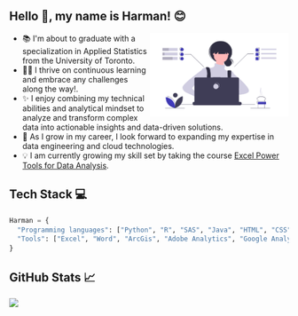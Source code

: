 ## Hello :wave:, my name is Harman! :blush:

<img align="right" alt="Women Coding" width="250" height="150" src="coding.png"> 

- 📚 I'm about to graduate with a specialization in Applied Statistics from the University of Toronto.
- :woman_student: I thrive on continuous learning and embrace any challenges along the way!.
- ✨ I enjoy combining my technical abilities and analytical mindset to analyze and transform complex data into actionable insights and data-driven solutions.
- 📆 As I grow in my career, I look forward to expanding my expertise in data engineering and cloud technologies.
- 💡 I am currently growing my skill set by taking the course <a href="https://www.coursera.org/programs/coursera-for-university-of-toronto-ql0lg/learn/excel-power-tools">Excel Power Tools for Data Analysis</a>.

## Tech Stack 💻

```python
Harman = {
  "Programming languages": ["Python", "R", "SAS", "Java", "HTML", "CSS"],
  "Tools": ["Excel", "Word", "ArcGis", "Adobe Analytics", "Google Analytics", "Git"],
}
```
## GitHub Stats 📈

<p>
<a href="https://github-readme-stats.vercel.app/api/top-langs/?username=harman-khehara&title_color=3f39bd&theme=buefy&hide=Shell,Swift,Kotlin,Objective-C&langs_count=8&layout=compact&card_width=275">
  <img align="left" src="https://github-readme-stats.vercel.app/api/top-langs/?username=harman-khehara&title_color=3f39bd&theme=buefy&hide=Shell,Swift,Kotlin,Objective-C&langs_count=8&layout=compact&card_width=400">
</a>







